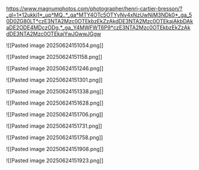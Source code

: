 https://www.magnumphotos.com/photographer/henri-cartier-bresson/?_gl=1*12ukki1*_up*MQ..*_ga*MTY4OTc5OTYyNy4xNzUwNjM3NDk0*_ga_50D0ZG80LT*czE3NTA2Mzc0OTEkbzEkZzAkdDE3NTA2Mzc0OTEkajAkbDAkaDE2ODE4MDczODg.*_ga_Y4MWFWT6P9*czE3NTA2Mzc0OTEkbzEkZzAkdDE3NTA2Mzc0OTEkajYwJGwwJGgw

![[Pasted image 20250624151054.png]]

![[Pasted image 20250624151158.png]]

![[Pasted image 20250624151246.png]]

![[Pasted image 20250624151301.png]]

![[Pasted image 20250624151338.png]]

![[Pasted image 20250624151628.png]]

![[Pasted image 20250624151706.png]]

![[Pasted image 20250624151731.png]]

![[Pasted image 20250624151758.png]]

![[Pasted image 20250624151908.png]]

![[Pasted image 20250624151923.png]]

